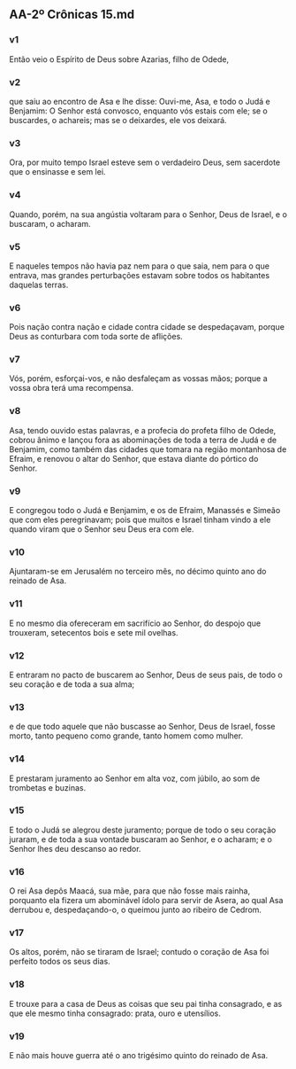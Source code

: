 ## AA-2º Crônicas 15.md
### v1
 Então veio o Espírito de Deus sobre Azarias, filho de Odede,
### v2
 que saiu ao encontro de Asa e lhe disse: Ouvi-me, Asa, e todo o Judá e Benjamim: O Senhor está convosco, enquanto vós estais com ele; se o buscardes, o achareis; mas se o deixardes, ele vos deixará.
### v3
 Ora, por muito tempo Israel esteve sem o verdadeiro Deus, sem sacerdote que o ensinasse e sem lei.
### v4
 Quando, porém, na sua angústia voltaram para o Senhor, Deus de Israel, e o buscaram, o acharam.
### v5
 E naqueles tempos não havia paz nem para o que saia, nem para o que entrava, mas grandes perturbações estavam sobre todos os habitantes daquelas terras.
### v6
 Pois nação contra nação e cidade contra cidade se despedaçavam, porque Deus as conturbara com toda sorte de aflições.
### v7
 Vós, porém, esforçai-vos, e não desfaleçam as vossas mãos; porque a vossa obra terá uma recompensa.
### v8
 Asa, tendo ouvido estas palavras, e a profecia do profeta filho de Odede, cobrou ânimo e lançou fora as abominações de toda a terra de Judá e de Benjamim, como também das cidades que tomara na região montanhosa de Efraim, e renovou o altar do Senhor, que estava diante do pórtico do Senhor.
### v9
 E congregou todo o Judá e Benjamim, e os de Efraim, Manassés e Simeão que com eles peregrinavam; pois que muitos e Israel tinham vindo a ele quando viram que o Senhor seu Deus era com ele.
### v10
 Ajuntaram-se em Jerusalém no terceiro mês, no décimo quinto ano do reinado de Asa.
### v11
 E no mesmo dia ofereceram em sacrifício ao Senhor, do despojo que trouxeram, setecentos bois e sete mil ovelhas.
### v12
 E entraram no pacto de buscarem ao Senhor, Deus de seus pais, de todo o seu coração e de toda a sua alma;
### v13
 e de que todo aquele que não buscasse ao Senhor, Deus de Israel, fosse morto, tanto pequeno como grande, tanto homem como mulher.
### v14
 E prestaram juramento ao Senhor em alta voz, com júbilo, ao som de trombetas e buzinas.
### v15
 E todo o Judá se alegrou deste juramento; porque de todo o seu coração juraram, e de toda a sua vontade buscaram ao Senhor, e o acharam; e o Senhor lhes deu descanso ao redor.
### v16
 O rei Asa depôs Maacá, sua mãe, para que não fosse mais rainha, porquanto ela fizera um abominável ídolo para servir de Asera, ao qual Asa derrubou e, despedaçando-o, o queimou junto ao ribeiro de Cedrom.
### v17
 Os altos, porém, não se tiraram de Israel; contudo o coração de Asa foi perfeito todos os seus dias.
### v18
 E trouxe para a casa de Deus as coisas que seu pai tinha consagrado, e as que ele mesmo tinha consagrado: prata, ouro e utensílios.
### v19
 E não mais houve guerra até o ano trigésimo quinto do reinado de Asa.
